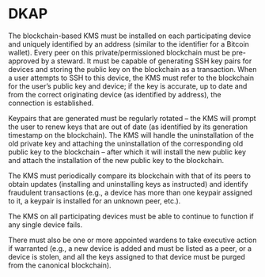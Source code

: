 # DKAP

The blockchain-based KMS must be installed on each participating device and uniquely identified by an address (similar to the identifier for a Bitcoin wallet). Every peer on this private/permissioned blockchain must be pre-approved by a steward. It must be capable of generating SSH key pairs for devices and storing the public key on the blockchain as a transaction. When a user attempts to SSH to this device, the KMS must refer to the blockchain for the user’s public key and device; if the key is accurate, up to date and from the correct originating device (as identified by address), the connection is established. 

Keypairs that are generated must be regularly rotated – the KMS will prompt the user to renew keys that are out of date (as identified by its generation timestamp on the blockchain). The KMS will handle the uninstallation of the old private key and attaching the uninstallation of the corresponding old public key to the blockchain – after which it will install the new public key and attach the installation of the new public key to the blockchain. 

The KMS must periodically compare its blockchain with that of its peers to obtain updates (installing and uninstalling keys as instructed) and identify fraudulent transactions (e.g., a device has more than one keypair assigned to it, a keypair is installed for an unknown peer, etc.). 

The KMS on all participating devices must be able to continue to function if any single device fails. 

There must also be one or more appointed wardens to take executive action if warranted (e.g., a new device is added and must be listed as a peer, or a device is stolen, and all the keys assigned to that device must be purged from the canonical blockchain). 